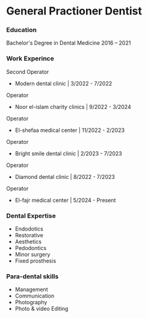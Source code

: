# General Practioner Dentist

### Education
Bachelor's Degree in Dental Medicine
 2016 – 2021
 ### Work Experince 
Second Operator
 - Modern dental clinic            |     3/2022 - 7/2022

Operator
 - Noor el-islam charity clinics   |    9/2022 - 3/2024  

Operator
 - El-shefaa medical center        |     11/2022 - 2/2023

Operator
 - Bright smile dental clinic      |      2/2023 - 7/2023

Operator
 - Diamond dental clinic           |     8/2022 - 7/2023

Operator
 - El-fajr medical center          |      5/2024 - Present

 ### Dental Expertise
 - Endodotics
 - Restorative
 - Aesthetics
 - Pedodontics
 - Minor surgery
 - Fixed prosthesis

### Para-dental skills
- Management
- Communication
- Photography
- Photo & video Editing
